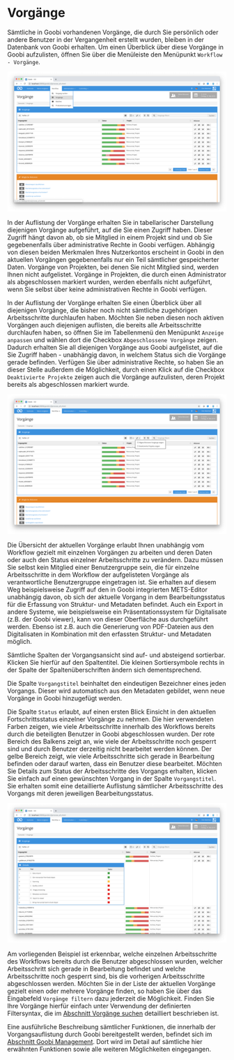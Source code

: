 # Vorgänge

Sämtliche in Goobi vorhandenen Vorgänge, die durch Sie persönlich oder andere Benutzer in der Vergangenheit erstellt wurden, bleiben in der Datenbank von Goobi erhalten. Um einen Überblick über diese Vorgänge in Goobi aufzulisten, öffnen Sie über die Menüleiste den Menüpunkt `Workflow - Vorgänge`.

![Auflistung der Vorgänge in Goobi](screen1_de.png)


In der Auflistung der Vorgänge erhalten Sie in tabellarischer Darstellung diejenigen Vorgänge aufgeführt, auf die Sie einen Zugriff haben. Dieser Zugriff hängt davon ab, ob sie Mitglied in einem Projekt sind und ob Sie gegebenenfalls über administrative Rechte in Goobi verfügen. Abhängig von diesen beiden Merkmalen Ihres Nutzerkontos erscheint in Goobi in den aktuellen Vorgängen gegebenenfalls nur ein Teil sämtlicher gespeicherter Daten. Vorgänge von Projekten, bei denen Sie nicht Mitglied sind, werden Ihnen nicht aufgelistet. Vorgänge in Projekten, die durch einen Administrator als abgeschlossen markiert wurden, werden ebenfalls nicht aufgeführt, wenn Sie selbst über keine administrativen Rechte in Goobi verfügen.

In der Auflistung der Vorgänge erhalten Sie einen Überblick über all diejenigen Vorgänge, die bisher noch nicht sämtliche zugehörigen Arbeitsschritte durchlaufen haben. Möchten Sie neben diesen noch aktiven Vorgängen auch diejenigen auflisten, die bereits alle Arbeitsschritte durchlaufen haben, so öffnen Sie im Tabellenmenü den Menüpunkt `Anzeige anpassen` und wählen dort die Checkbox `Abgeschlossene Vorgänge` zeigen. Dadurch erhalten Sie all diejenigen Vorgänge aus Goobi aufgelistet, auf die Sie Zugriff haben - unabhängig davon, in welchem Status sich die Vorgänge gerade befinden. Verfügen Sie über administrative Rechte, so haben Sie an dieser Stelle außerdem die Möglichkeit, durch einen Klick auf die Checkbox `Deaktivierte Projekte` zeigen auch die Vorgänge aufzulisten, deren Projekt bereits als abgeschlossen markiert wurde.

![Anzeige der Vorgänge in Goobi anpassen](screen2_de.png)


Die Übersicht der aktuellen Vorgänge erlaubt Ihnen unabhängig vom Workflow gezielt mit einzelnen Vorgängen zu arbeiten und deren Daten oder auch den Status einzelner Arbeitsschritte zu verändern. Dazu müssen Sie selbst kein Mitglied einer Benutzergruppe sein, die für einzelne Arbeitsschritte in dem Workflow der aufgelisteten Vorgänge als verantwortliche Benutzergruppe eingetragen ist. Sie erhalten auf diesem Weg beispielsweise Zugriff auf den in Goobi integrierten METS-Editor unabhängig davon, ob sich der aktuelle Vorgang in dem Bearbeitungsstatus für die Erfassung von Struktur- und Metadaten befindet. Auch ein Export in andere Systeme, wie beispielsweise ein Präsentationssystem für Digitalisate (z.B. der Goobi viewer), kann von dieser Oberfläche aus durchgeführt werden. Ebenso ist z.B. auch die Generierung von PDF-Dateien aus den Digitalisaten in Kombination mit den erfassten Struktur- und Metadaten möglich.

Sämtliche Spalten der Vorgangsansicht sind auf- und absteigend sortierbar. Klicken Sie hierfür auf den Spaltentitel. Die kleinen Sortiersymbole rechts in der Spalte der Spaltenüberschriften ändern sich dementsprechend.

Die Spalte `Vorgangstitel` beinhaltet den eindeutigen Bezeichner eines jeden Vorgangs. Dieser wird automatisch aus den Metadaten gebildet, wenn neue Vorgänge in Goobi hinzugefügt werden.

Die Spalte `Status` erlaubt, auf einen ersten Blick Einsicht in den aktuellen Fortschrittsstatus einzelner Vorgänge zu nehmen. Die hier verwendeten Farben zeigen, wie viele Arbeitsschritte innerhalb des Workflows bereits durch die beteiligten Benutzer in Goobi abgeschlossen wurden. Der rote Bereich des Balkens zeigt an, wie viele der Arbeitsschritte noch gesperrt sind und durch Benutzer derzeitig nicht bearbeitet werden können. Der gelbe Bereich zeigt, wie viele Arbeitsschritte sich gerade in Bearbeitung befinden oder darauf warten, dass ein Benutzer diese bearbeitet. Möchten Sie Details zum Status der Arbeitsschritte des Vorgangs erhalten, klicken Sie einfach auf einen gewünschten Vorgang in der Spalte `Vorgangstitel`. Sie erhalten somit eine detaillierte Auflistung sämtlicher Arbeitsschritte des Vorgangs mit deren jeweiligen Bearbeitungsstatus.

![Vorgänge mit Details zu einem ausgewählten Vorgang](screen3_de.png)


Am vorliegenden Beispiel ist erkennbar, welche einzelnen Arbeitsschritte des Workflows bereits durch die Benutzer abgeschlossen wurden, welcher Arbeitsschritt sich gerade in Bearbeitung befindet und welche Arbeitsschritte noch gesperrt sind, bis die vorherigen Arbeitsschritte abgeschlossen werden. Möchten Sie in der Liste der aktuellen Vorgänge gezielt einen oder mehrere Vorgänge finden, so haben Sie über das Eingabefeld `Vorgänge filtern` dazu jederzeit die Möglichkeit. Finden Sie Ihre Vorgänge hierfür einfach unter Verwendung der definierten Filtersyntax, die im [Abschnitt Vorgänge suchen](../10_search/10_search.md) detailliert beschrieben ist.

Eine ausführliche Beschreibung sämtlicher Funktionen, die innerhalb der Vorgangsauflistung durch Goobi bereitgestellt werden, befindet sich im [Abschnitt Goobi Management](../../../03_manager/03_manager.md). Dort wird im Detail auf sämtliche hier erwähnten Funktionen sowie alle weiteren Möglichkeiten eingegangen.